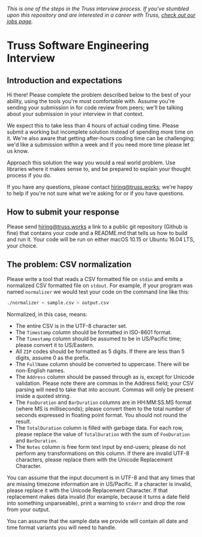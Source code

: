 _This is one of the steps in the Truss interview process. If you've
stumbled upon this repository and are interested in a career with
Truss, [check out our jobs page](https://truss.works/jobs)._

# Truss Software Engineering Interview

## Introduction and expectations

Hi there! Please complete the problem described below to the best of
your ability, using the tools you're most comfortable with. Assume
you're sending your submission in for code review from peers;
we'll be talking about your submission in your interview in that
context.

We expect this to take less than 4 hours of actual coding time. Please
submit a working but incomplete solution instead of spending more time
on it. We're also aware that getting after-hours coding time can be
challenging; we'd like a submission within a week and if you need more
time please let us know.

Approach this solution the way you would a real world problem. Use
libraries where it makes sense to, and be prepared to explain your
thought process if you do.

If you have any questions, please contact hiring@truss.works; we're
happy to help if you're not sure what we're asking for or if you have
questions.

## How to submit your response

Please send hiring@truss.works a link to a public git repository
(Github is fine) that contains your code and a README.md that tells us
how to build and run it. Your code will be run on either macOS 10.15
or Ubuntu 16.04 LTS, your choice.

## The problem: CSV normalization

Please write a tool that reads a CSV formatted file on `stdin` and
emits a normalized CSV formatted file on `stdout`. For example, if
your program was named `normalizer` we would test your code on the
command line like this:

```sh
./normalizer < sample.csv > output.csv
```

Normalized, in this case, means:

* The entire CSV is in the UTF-8 character set.
* The `Timestamp` column should be formatted in ISO-8601 format.
* The `Timestamp` column should be assumed to be in US/Pacific time;
  please convert it to US/Eastern.
* All `ZIP` codes should be formatted as 5 digits. If there are less
  than 5 digits, assume 0 as the prefix.
* The `FullName` column should be converted to uppercase. There will be
  non-English names.
* The `Address` column should be passed through as is, except for
  Unicode validation. Please note there are commas in the Address
  field; your CSV parsing will need to take that into account. Commas
  will only be present inside a quoted string.
* The `FooDuration` and `BarDuration` columns are in HH:MM:SS.MS
  format (where MS is milliseconds); please convert them to the
  total number of seconds expressed in floating point format.
  You should not round the result.
* The `TotalDuration` column is filled with garbage data. For each
  row, please replace the value of `TotalDuration` with the sum of
  `FooDuration` and `BarDuration`.
* The `Notes` column is free form text input by end-users; please do
  not perform any transformations on this column. If there are invalid
  UTF-8 characters, please replace them with the Unicode Replacement
  Character.

You can assume that the input document is in UTF-8 and that any times
that are missing timezone information are in US/Pacific. If a
character is invalid, please replace it with the Unicode Replacement
Character. If that replacement makes data invalid (for example,
because it turns a date field into something unparseable), print a
warning to `stderr` and drop the row from your output.

You can assume that the sample data we provide will contain all date
and time format variants you will need to handle.
